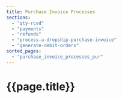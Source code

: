 ```yaml
---
title: Purchase Invoice Processes
sections:
  - "qty-rcvd"
  - "payments"
  - "refunds"
  - "process-a-dropship-purchase-invoice"
  - "generate-debit-orders"
sorted_pages:
  - "purchase_invoice_processes_pur"
---
```

# {{page.title}}
